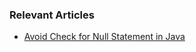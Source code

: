 ### Relevant Articles

- [Avoid Check for Null Statement in Java](https://www.baeldung.com/java-avoid-null-check)
